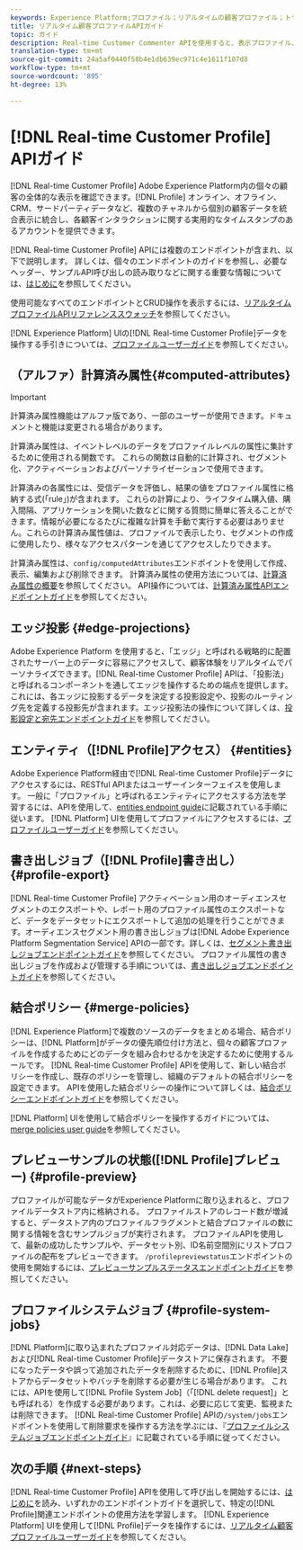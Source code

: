 ```yaml
---
keywords: Experience Platform;プロファイル；リアルタイムの顧客プロファイル；トラブルシューティング；API；統合プロファイル；統合プロファイル；統合；プロファイル;rtcp;プロファイルの有効化；プロファイルの有効化
title: リアルタイム顧客プロファイルAPIガイド
topic: ガイド
description: Real-time Customer Commenter APIを使用すると、表示プロファイル、結合ポリシーの作成と更新、プロファイルデータの書き出しとサンプル、不要になった、または誤って追加されたプロファイルデータの削除など、プロファイルデータを参照および操作できます。 このガイドに従って、APIを使用した主な操作の実行方法を学習します。
translation-type: tm+mt
source-git-commit: 24a5af0440f58b4e1db639ec971c4e1611f107d8
workflow-type: tm+mt
source-wordcount: '895'
ht-degree: 13%

---
```



# [!DNL Real-time Customer Profile] APIガイド

[!DNL Real-time Customer Profile] Adobe Experience Platform内の個々の顧客の全体的な表示を確認できます。[!DNL Profile] オンライン、オフライン、CRM、サードパーティデータなど、複数のチャネルから個別の顧客データを統合表示に統合し、各顧客インタラクションに関する実用的なタイムスタンプのあるアカウントを提供できます。

[!DNL Real-time Customer Profile] APIには複数のエンドポイントが含まれ、以下で説明します。 詳しくは、個々のエンドポイントのガイドを参照し、必要なヘッダー、サンプルAPI呼び出しの読み取りなどに関する重要な情報については、[はじめに](getting-started.md)を参照してください。

使用可能なすべてのエンドポイントとCRUD操作を表示するには、[リアルタイムプロファイルAPIリファレンススウォッチ](https://www.adobe.io/apis/experienceplatform/home/api-reference.html#!acpdr/swagger-specs/real-time-customer-profile.yaml)を参照してください。

[!DNL Experience Platform] UIの[!DNL Real-time Customer Profile]データを操作する手引きについては、[プロファイルユーザーガイド](../ui/user-guide.md)を参照してください。

## （アルファ）計算済み属性{#computed-attributes}

>[!IMPORTANT]
>
>計算済み属性機能はアルファ版であり、一部のユーザーが使用できます。ドキュメントと機能は変更される場合があります。

計算済み属性は、イベントレベルのデータをプロファイルレベルの属性に集計するために使用される関数です。 これらの関数は自動的に計算され、セグメント化、アクティベーションおよびパーソナライゼーションで使用できます。

計算済みの各属性には、受信データを評価し、結果の値をプロファイル属性に格納する式(「rule」)が含まれます。 これらの計算により、ライフタイム購入値、購入間隔、アプリケーションを開いた数などに関する質問に簡単に答えることができます。情報が必要になるたびに複雑な計算を手動で実行する必要はありません。これらの計算済み属性値は、プロファイルで表示したり、セグメントの作成に使用したり、様々なアクセスパターンを通じてアクセスしたりできます。

計算済み属性は、`config/computedAttributes`エンドポイントを使用して作成、表示、編集および削除できます。 計算済み属性の使用方法については、[計算済み属性の概要](../computed-attributes/overview.md)を参照してください。 API操作については、[計算済み属性APIエンドポイントガイド](../computed-attributes/ca-api.md)を参照してください。

## エッジ投影 {#edge-projections}

Adobe Experience Platform を使用すると、「エッジ」と呼ばれる戦略的に配置されたサーバー上のデータに容易にアクセスして、顧客体験をリアルタイムでパーソナライズできます。[!DNL Real-time Customer Profile] APIは、「投影法」と呼ばれるコンポーネントを通してエッジを操作するための端点を提供します。 これには、各エッジに投影するデータを決定する投影設定や、投影のルーティング先を定義する投影先が含まれます。エッジ投影法の操作について詳しくは、[投影設定と宛先エンドポイントガイド](edge-projections.md)を参照してください。

## エンティティ（[!DNL Profile]アクセス） {#entities}

Adobe Experience Platform経由で[!DNL Real-time Customer Profile]データにアクセスするには、RESTful APIまたはユーザーインターフェイスを使用します。 一般に「プロファイル」と呼ばれるエンティティにアクセスする方法を学習するには、APIを使用して、[entities endpoint guide](entities.md)に記載されている手順に従います。 [!DNL Platform] UIを使用してプロファイルにアクセスするには、[プロファイルユーザーガイド](../ui/user-guide.md)を参照してください。

## 書き出しジョブ（[!DNL Profile]書き出し） {#profile-export}

[!DNL Real-time Customer Profile] アクティベーション用のオーディエンスセグメントのエクスポートや、レポート用のプロファイル属性のエクスポートなど、データをデータセットにエクスポートして追加の処理を行うことができます。オーディエンスセグメント用の書き出しジョブは[!DNL Adobe Experience Platform Segmentation Service] APIの一部です。詳しくは、[セグメント書き出しジョブエンドポイントガイド](../../profile/api/export-jobs.md)を参照してください。 プロファイル属性の書き出しジョブを作成および管理する手順については、[書き出しジョブエンドポイントガイド](export-jobs.md)を参照してください。

## 結合ポリシー {#merge-policies}

[!DNL Experience Platform]で複数のソースのデータをまとめる場合、結合ポリシーは、[!DNL Platform]がデータの優先順位付け方法と、個々の顧客プロファイルを作成するためにどのデータを組み合わせるかを決定するために使用するルールです。 [!DNL Real-time Customer Profile] APIを使用して、新しい結合ポリシーを作成し、既存のポリシーを管理し、組織のデフォルトの結合ポリシーを設定できます。 APIを使用した結合ポリシーの操作について詳しくは、[結合ポリシーエンドポイントガイド](merge-policies.md)を参照してください。

[!DNL Platform] UIを使用して結合ポリシーを操作するガイドについては、[merge policies user guide](../ui/merge-policies.md)を参照してください。

## プレビューサンプルの状態([!DNL Profile]プレビュー) {#profile-preview}

プロファイルが可能なデータがExperience Platformに取り込まれると、プロファイルデータストア内に格納される。 プロファイルストアのレコード数が増減すると、データストア内のプロファイルフラグメントと結合プロファイルの数に関する情報を含むサンプルジョブが実行されます。 プロファイルAPIを使用して、最新の成功したサンプルや、データセット別、ID名前空間別にリストプロファイルの配布をプレビューできます。 `/profilepreviewstatus`エンドポイントの使用を開始するには、[プレビューサンプルステータスエンドポイントガイド](preview-sample-status.md)を参照してください。

## プロファイルシステムジョブ {#profile-system-jobs}

[!DNL Platform]に取り込まれたプロファイル対応データは、[!DNL Data Lake]および[!DNL Real-time Customer Profile]データストアに保存されます。 不要になったデータや誤って追加されたデータを削除するために、[!DNL Profile]ストアからデータセットやバッチを削除する必要が生じる場合があります。 これには、APIを使用して[!DNL Profile System Job]（「[!DNL delete request]」とも呼ばれる）を作成する必要があります。これは、必要に応じて変更、監視または削除できます。 [!DNL Real-time Customer Profile] APIの`/system/jobs`エンドポイントを使用して削除要求を操作する方法を学ぶには、『[プロファイルシステムジョブエンドポイントガイド](profile-system-jobs.md)』に記載されている手順に従ってください。

## 次の手順 {#next-steps}

[!DNL Real-time Customer Profile] APIを使用して呼び出しを開始するには、[はじめに](getting-started.md)を読み、いずれかのエンドポイントガイドを選択して、特定の[!DNL Profile]関連エンドポイントの使用方法を学習します。 [!DNL Experience Platform] UIを使用して[!DNL Profile]データを操作するには、[リアルタイム顧客プロファイルユーザーガイド](../ui/user-guide.md)を参照してください。